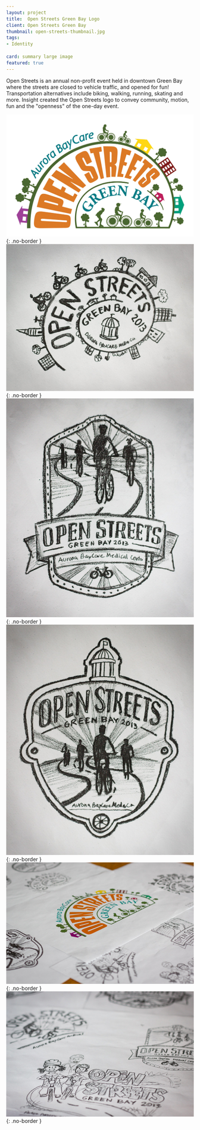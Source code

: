 ```yaml
---
layout: project
title:  Open Streets Green Bay Logo
client: Open Streets Green Bay
thumbnail: open-streets-thumbnail.jpg
tags:
- Identity

card: summary large image
featured: true
---
```


Open Streets is an annual non-profit event held in downtown Green Bay where the streets are closed to vehicle traffic, and opened for fun! Transportation alternatives include biking, walking, running, skating and more. Insight created the Open Streets logo to convey community, motion, fun and the "openness" of the one-day event.

![Open Streets Logo](/img/open-streets-logo.jpg){: .no-border }
![Open Streets Logo 3](../../img/open-streets-logo-3.jpg){: .no-border }
![Open Streets Logo 4](../../img/open-streets-logo-4.jpg){: .no-border }
![Open Streets Logo 5](../../img/open-streets-logo-5.jpg){: .no-border }
![Open Streets Logo 1](../../img/open-streets-logo-1.jpg){: .no-border }
![Open Streets Logo 2](../../img/open-streets-logo-2.jpg){: .no-border }

